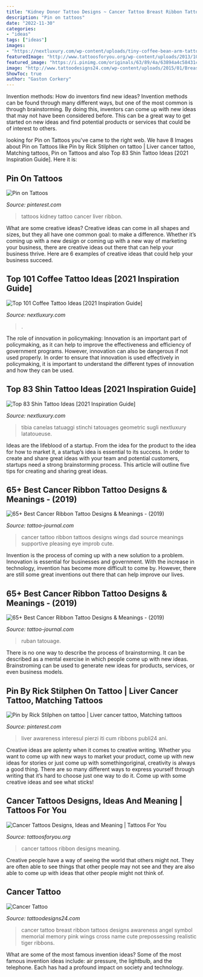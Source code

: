 ```yaml
---
title: "Kidney Donor Tattoo Designs ~ Cancer Tattoo Breast Ribbon Tattoos Designs Awareness Angel Symbol Memorial Memory Pink Wings Cross Name Cute Prepossessing Realistic Tiger Ribbons"
description: "Pin on tattoos"
date: "2022-11-30"
categories:
- "ideas"
tags: ["ideas"]
images:
- "https://nextluxury.com/wp-content/uploads/tiny-coffee-bean-arm-tattoo-design-ideas-for-males.jpg"
featuredImage: "http://www.tattoosforyou.org/wp-content/uploads/2013/10/Cancer-Ribbon-Tattoos.jpg"
featured_image: "https://i.pinimg.com/originals/63/89/4a/63894a4c58431c9e80682709bbd12b14.jpg"
image: "http://www.tattoodesigns24.com/wp-content/uploads/2015/01/Breast-Cancer-Ribbon-Tattoo-On-Back.jpg"
ShowToc: true
author: "Gaston Corkery"
---
```



Invention methods: How do inventors find new ideas?
Invention methods can be found through many different ways, but one of the most common is through brainstorming. By doing this, inventors can come up with new ideas that may not have been considered before. This can be a great way to get started on new ideas and find potential products or services that could be of interest to others.

	

		
looking for Pin on Tattoos you've came to the right web. We have 8 Images about Pin on Tattoos like Pin by Rick Stilphen on tattoo | Liver cancer tattoo, Matching tattoos, Pin on Tattoos and also Top 83 Shin Tattoo Ideas [2021 Inspiration Guide]. Here it is:
		
    
## Pin On Tattoos

<img loading=lazy src="https://i.pinimg.com/originals/76/39/55/7639554fa476e2099077927eb2ca08f4.jpg" onerror="this.onerror=null;this.src='https://tse3.mm.bing.net/th?id=OIP.DJT9tFzDeKwj8BWEv8TFhAHaJ4&amp;pid=15.1';" alt="Pin on Tattoos">

_Source: pinterest.com_

>tattoos kidney tattoo cancer liver ribbon. 

	

What are some creative ideas?
Creative ideas can come in all shapes and sizes, but they all have one common goal: to make a difference. Whether it’s coming up with a new design or coming up with a new way of marketing your business, there are creative ideas out there that can help your business thrive. Here are 6 examples of creative ideas that could help your business succeed.

    
## Top 101 Coffee Tattoo Ideas [2021 Inspiration Guide]

<img loading=lazy src="https://nextluxury.com/wp-content/uploads/tiny-coffee-bean-arm-tattoo-design-ideas-for-males.jpg" onerror="this.onerror=null;this.src='https://tse4.mm.bing.net/th?id=OIP.gO3txiYJ1zl5rRG-3J6nPAHaHa&amp;pid=15.1';" alt="Top 101 Coffee Tattoo Ideas [2021 Inspiration Guide]">

_Source: nextluxury.com_

>. 

	

The role of innovation in policymaking:
Innovation is an important part of policymaking, as it can help to improve the effectiveness and efficiency of government programs. However, innovation can also be dangerous if not used properly. In order to ensure that innovation is used effectively in policymaking, it is important to understand the different types of innovation and how they can be used.

    
## Top 83 Shin Tattoo Ideas [2021 Inspiration Guide]

<img loading=lazy src="https://nextluxury.com/wp-content/uploads/skull-mens-geometric-shin-tattoo-design-inspiration.jpg" onerror="this.onerror=null;this.src='https://tse1.mm.bing.net/th?id=OIP.NHccO-vM4dmHdb6Xz2fQkQHaHa&amp;pid=15.1';" alt="Top 83 Shin Tattoo Ideas [2021 Inspiration Guide]">

_Source: nextluxury.com_

>tibia canelas tatuaggi stinchi tatouages geometric sugli nextluxury latatoueuse. 

	

Ideas are the lifeblood of a startup. From the idea for the product to the idea for how to market it, a startup’s idea is essential to its success. In order to create and share great ideas with your team and potential customers, startups need a strong brainstorming process. This article will outline five tips for creating and sharing great ideas.

    
## 65+ Best Cancer Ribbon Tattoo Designs &amp; Meanings - (2019)

<img loading=lazy src="http://tattoo-journal.com/wp-content/uploads/2017/01/Cancer-Ribbon-Tattoo-48-650x650.jpg" onerror="this.onerror=null;this.src='https://tse2.mm.bing.net/th?id=OIP.BU2tUe_Vyb8Mb7u_iXWeQAHaHa&amp;pid=15.1';" alt="65+ Best Cancer Ribbon Tattoo Designs &amp; Meanings - (2019)">

_Source: tattoo-journal.com_

>cancer tattoo ribbon tattoos designs wings dad source meanings supportive pleasing eye improb cute. 

	

Invention is the process of coming up with a new solution to a problem. Innovation is essential for businesses and government. With the increase in technology, invention has become more difficult to come by. However, there are still some great inventions out there that can help improve our lives.

    
## 65+ Best Cancer Ribbon Tattoo Designs &amp; Meanings - (2019)

<img loading=lazy src="https://tattoo-journal.com/wp-content/uploads/2015/07/cancer-ribbon-tattoo-24-650x650.jpg" onerror="this.onerror=null;this.src='https://tse3.mm.bing.net/th?id=OIP.d3K5FCMe34der_rk_vCqxwHaHa&amp;pid=15.1';" alt="65+ Best Cancer Ribbon Tattoo Designs &amp; Meanings - (2019)">

_Source: tattoo-journal.com_

>ruban tatouage. 

	

There is no one way to describe the process of brainstorming. It can be described as a mental exercise in which people come up with new ideas. Brainstroming can be used to generate new ideas for products, services, or even business models.

    
## Pin By Rick Stilphen On Tattoo | Liver Cancer Tattoo, Matching Tattoos

<img loading=lazy src="https://i.pinimg.com/originals/63/89/4a/63894a4c58431c9e80682709bbd12b14.jpg" onerror="this.onerror=null;this.src='https://tse2.mm.bing.net/th?id=OIP.qOHXlLdC0D76wkzv8tdweQHaFi&amp;pid=15.1';" alt="Pin by Rick Stilphen on tattoo | Liver cancer tattoo, Matching tattoos">

_Source: pinterest.com_

>liver awareness interesul pierzi iti cum ribbons publi24 ani. 

	

Creative ideas are aplenty when it comes to creative writing. Whether you want to come up with new ways to market your product, come up with new ideas for stories or just come up with somethingoriginal, creativity is always a good thing. There are so many different ways to express yourself through writing that it’s hard to choose just one way to do it. Come up with some creative ideas and see what sticks!

    
## Cancer Tattoos Designs, Ideas And Meaning | Tattoos For You

<img loading=lazy src="http://www.tattoosforyou.org/wp-content/uploads/2013/10/Cancer-Ribbon-Tattoos.jpg" onerror="this.onerror=null;this.src='https://tse2.mm.bing.net/th?id=OIP.BV1DpwnzoRaSCJFwObiK-gHaJ4&amp;pid=15.1';" alt="Cancer Tattoos Designs, Ideas and Meaning | Tattoos For You">

_Source: tattoosforyou.org_

>cancer tattoos ribbon designs meaning. 

	

Creative people have a way of seeing the world that others might not. They are often able to see things that other people may not see and they are also able to come up with ideas that other people might not think of.

    
## Cancer Tattoo

<img loading=lazy src="http://www.tattoodesigns24.com/wp-content/uploads/2015/01/Breast-Cancer-Ribbon-Tattoo-On-Back.jpg" onerror="this.onerror=null;this.src='https://tse3.mm.bing.net/th?id=OIP.X8Dt65qldIjkw4PY0P7UIAHaJ4&amp;pid=15.1';" alt="Cancer Tattoo">

_Source: tattoodesigns24.com_

>cancer tattoo breast ribbon tattoos designs awareness angel symbol memorial memory pink wings cross name cute prepossessing realistic tiger ribbons. 

	

What are some of the most famous invention ideas?
Some of the most famous invention ideas include: air pressure, the lightbulb, and the telephone. Each has had a profound impact on society and technology.

